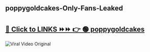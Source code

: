 
 ## poppygoldcakes-Only-Fans-Leaked

# <h2><a href="https://clipsfans.com/poppygoldcakes&ref=git">🔗 Click to LINKS ⏩⏩ 👉 🟢 poppygoldcakes </a></h2>

<a href="https://clipsfans.com/poppygoldcakes&ref=git" rel="nofollow" data-target="animated-image.originalLink"><img src="https://i.ibb.co.com/xMMVF88/686577567.gif" alt="Viral Video Original" style="max-width: 100%; display: inline-block;" data-target="animated-image.originalImage"></a>
